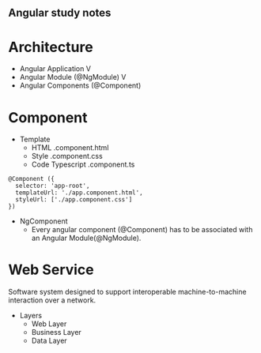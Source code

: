 ## Angular study notes

# Architecture
- Angular Application
  V
- Angular Module (@NgModule)
  V
- Angular Components (@Component)

# Component
- Template
  - HTML .component.html
  - Style .component.css
  - Code Typescript .component.ts

```angular
@Component ({
  selector: 'app-root',
  templateUrl: './app.component.html',
  styleUrl: ['./app.component.css']
})
```

- NgComponent
  - Every angular component (@Component) has to be associated with an Angular Module(@NgModule). 

# Web Service
Software system designed to support interoperable machine-to-machine interaction over a network. 
- Layers
  - Web Layer
  - Business Layer
  - Data Layer
